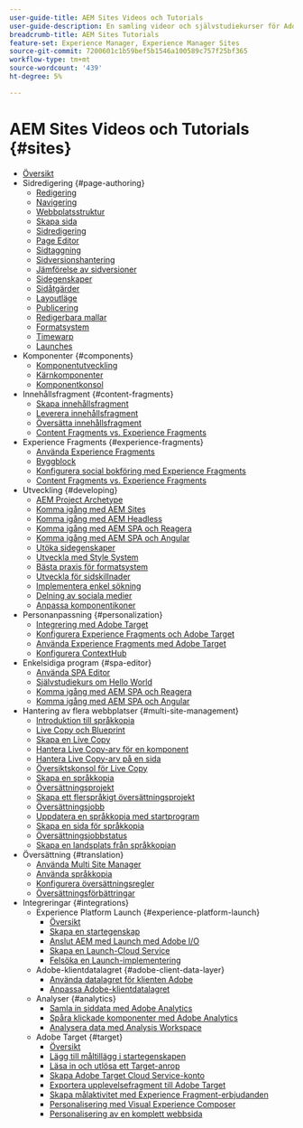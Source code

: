 ```yaml
---
user-guide-title: AEM Sites Videos och Tutorials
user-guide-description: En samling videor och självstudiekurser för Adobe Experience Manager Sites.
breadcrumb-title: AEM Sites Tutorials
feature-set: Experience Manager, Experience Manager Sites
source-git-commit: 7200601c1b59bef5b1546a100589c757f25bf365
workflow-type: tm+mt
source-wordcount: '439'
ht-degree: 5%

---
```



# AEM Sites Videos och Tutorials {#sites}

+ [Översikt](overview.md)
+ Sidredigering {#page-authoring}
   + [Redigering](page-authoring/aem-sites-authoring-overview.md)
   + [Navigering](page-authoring/basic-handling-sites-feature-video-use.md)
   + [Webbplatsstruktur](page-authoring/content-hierarchy-feature-video-use.md)
   + [Skapa sida](page-authoring/creating-page-feature-video-use.md)
   + [Sidredigering](page-authoring/page-authoring-overview-feature-video-use.md)
   + [Page Editor](page-authoring/page-editor-feature-video-use.md)
   + [Sidtaggning](page-authoring/page-tagging-feature-video-use.md)
   + [Sidversionshantering](page-authoring/page-versioning-feature-video-use.md)
   + [Jämförelse av sidversioner](page-authoring/page-diff-feature-video-use.md)
   + [Sidegenskaper](page-authoring/page-properties-feature-video-understand.md)
   + [Sidåtgärder](page-authoring/page-operations-feature-video-use.md)
   + [Layoutläge](page-authoring/responsive-layout-feature-video-understand.md)
   + [Publicering](page-authoring/publication-management-feature-video-use.md)
   + [Redigerbara mallar](page-authoring/template-editor-feature-video-use.md)
   + [Formatsystem](page-authoring/style-system-feature-video-use.md)
   + [Timewarp](page-authoring/timewarp-feature-video-use.md)
   + [Launches](page-authoring/launches.md)
+ Komponenter {#components}
   + [Komponentutveckling](components/component-development.md)
   + [Kärnkomponenter](components/core-components-feature-video-understand.md)
   + [Komponentkonsol](components/components-console-feature-video-use.md)
+ Innehållsfragment {#content-fragments}
   + [Skapa innehållsfragment](content-fragments/content-fragments-feature-video-use.md)
   + [Leverera innehållsfragment](content-fragments/content-fragments-delivery-feature-video-use.md)
   + [Översätta innehållsfragment](content-fragments/content-fragments-translation-feature-video-use.md)
   + [Content Fragments vs. Experience Fragments](content-fragments/understand-content-fragments-and-experience-fragments.md)
+ Experience Fragments {#experience-fragments}
   + [Använda Experience Fragments](experience-fragments/experience-fragments-feature-video-use.md)
   + [Byggblock](experience-fragments/building-blocks.md)
   + [Konfigurera social bokföring med Experience Fragments](experience-fragments/experience-fragments-social-technical-video-setup.md)
   + [Content Fragments vs. Experience Fragments](https://experienceleague.adobe.com/docs/experience-manager-learn/sites/content-fragments/understand-content-fragments-and-experience-fragments.html)
+ Utveckling {#developing}
   + [AEM Project Archetype](developing/aem-project-archetype.md)
   + [Komma igång med AEM Sites](https://experienceleague.adobe.com/docs/experience-manager-learn/getting-started-wknd-tutorial-develop/overview.html)
   + [Komma igång med AEM Headless](https://experienceleague.adobe.com/docs/experience-manager-learn/getting-started-with-aem-headless/overview.html)
   + [Komma igång med AEM SPA och Reagera](https://experienceleague.adobe.com/docs/experience-manager-learn/getting-started-with-aem-headless/spa-editor/react/overview.html)
   + [Komma igång med AEM SPA och Angular](https://experienceleague.adobe.com/docs/experience-manager-learn/getting-started-with-aem-headless/spa-editor/angular/overview.html)
   + [Utöka sidegenskaper](developing/page-properties-technical-video-develop.md)
   + [Utveckla med Style System](developing/style-system-technical-video-understand.md)
   + [Bästa praxis för formatsystem](developing/style-organization-style-system-understand-article.md)
   + [Utveckla för sidskillnader](developing/page-diff-technical-video-develop.md)
   + [Implementera enkel sökning](developing/search-tutorial-develop.md)
   + [Delning av sociala medier](developing/social-media-sharing-technical-video-use.md)
   + [Anpassa komponentikoner](developing/component-icons-technical-video-develop.md)
+ Personanpassning {#personalization}
   + [Integrering med Adobe Target](https://helpx.adobe.com/marketing-cloud/how-to/aem-target.html)
   + [Konfigurera Experience Fragments och Adobe Target](personalization/experience-fragment-target-technical-video-setup.md)
   + [Använda Experience Fragments med Adobe Target](personalization/experience-fragment-target-offer-feature-video-use.md)
   + [Konfigurera ContextHub](personalization/context-hub-technical-video-setup.md)
+ Enkelsidiga program {#spa-editor}
   + [Använda SPA Editor](spa-editor/spa-editor-framework-feature-video-use.md)
   + [Självstudiekurs om Hello World](spa-editor/spa-editor-helloworld-tutorial-use.md)
   + [Komma igång med AEM SPA och Reagera](https://experienceleague.adobe.com/docs/experience-manager-learn/getting-started-with-aem-headless/spa-editor/react/overview.html)
   + [Komma igång med AEM SPA och Angular](https://experienceleague.adobe.com/docs/experience-manager-learn/getting-started-with-aem-headless/spa-editor/angular/overview.html)
+ Hantering av flera webbplatser {#multi-site-management}
   + [Introduktion till språkkopia](./multi-site-management/language-copy-overview.md)
   + [Live Copy och Blueprint](./multi-site-management/live-copy-and-blueprint.md)
   + [Skapa en Live Copy](./multi-site-management/create-live-copy.md)
   + [Hantera Live Copy-arv för en komponent](./multi-site-management/manage-component-inheritance-live-copy.md)
   + [Hantera Live Copy-arv på en sida](./multi-site-management/manage-page-inheritance-live-copy.md)
   + [Översiktskonsol för Live Copy](./multi-site-management/live-copy-overview-console.md)
   + [Skapa en språkkopia](./multi-site-management/create-language-copy.md)
   + [Översättningsprojekt](./multi-site-management/manage-translation-projects.md)
   + [Skapa ett flerspråkigt översättningsprojekt](./multi-site-management/create-multinational-translational-project.md)
   + [Översättningsjobb](./multi-site-management/create-translation-job.md)
   + [Uppdatera en språkkopia med startprogram](./multi-site-management/updating-language-copy.md)
   + [Skapa en sida för språkkopia](./multi-site-management/create-new-page-language-copy.md)
   + [Översättningsjobbstatus](./multi-site-management/translation-job-status.md)
   + [Skapa en landsplats från språkkopian](./multi-site-management/create-new-site.md)
+ Översättning {#translation}
   + [Använda Multi Site Manager](translation/multi-site-manager-feature-video-use.md)
   + [Använda språkkopia](translation/language-copy-feature-video-use.md)
   + [Konfigurera översättningsregler](translation/translation-rules-editor-technical-video-setup.md)
   + [Översättningsförbättringar](translation/translation-enhancements-feature-video-use.md)
+ Integreringar {#integrations}
   + Experience Platform Launch {#experience-platform-launch}
      + [Översikt](integrations/experience-platform-launch/overview.md)
      + [Skapa en startegenskap](integrations/experience-platform-launch/create-launch-property.md)
      + [Anslut AEM med Launch med Adobe I/O](integrations/experience-platform-launch/connect-aem-launch-adobe-io.md)
      + [Skapa en Launch-Cloud Service](integrations/experience-platform-launch/create-launch-cloud-service.md)
      + [Felsöka en Launch-implementering](integrations/experience-platform-launch/debug-launch-implementation.md)
   + Adobe-klientdatalagret {#adobe-client-data-layer}
      + [Använda datalagret för klienten Adobe](integrations/adobe-client-data-layer/data-layer-overview.md)
      + [Anpassa Adobe-klientdatalagret](integrations/adobe-client-data-layer/data-layer-customize.md)
   + Analyser {#analytics}
      + [Samla in siddata med Adobe Analytics](integrations/analytics/collect-data-analytics.md)
      + [Spåra klickade komponenter med Adobe Analytics](integrations/analytics/track-clicked-component.md)
      + [Analysera data med Analysis Workspace](integrations/analytics/create-analytics-workspace.md)
   + Adobe Target {#target}
      + [Översikt](integrations/adobe-target/overview.md)
      + [Lägg till måltillägg i startegenskapen](integrations/adobe-target/add-target-launch-extension.md)
      + [Läsa in och utlösa ett Target-anrop](integrations/adobe-target/load-and-fire-target.md)
      + [Skapa Adobe Target Cloud Service-konto](integrations/adobe-target/setup-aem-target-cloud-service.md)
      + [Exportera upplevelsefragment till Adobe Target](integrations/adobe-target/export-experience-fragment-target.md)
      + [Skapa målaktivitet med Experience Fragment-erbjudanden](integrations/adobe-target/create-target-activity.md)
      + [Personalisering med Visual Experience Composer](integrations/adobe-target/personalization-using-vec.md)
      + [Personalisering av en komplett webbsida](integrations/adobe-target/personalization-web-page.md)
